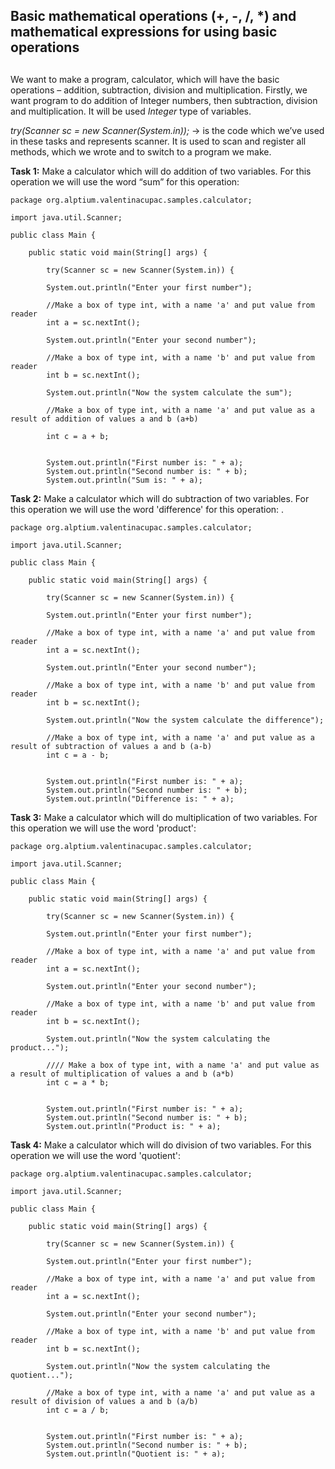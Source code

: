 ﻿## Basic mathematical operations (+, -, /, *) and mathematical expressions for using basic operations <h2>



We want to make a program, calculator, which will have the basic operations – addition, subtraction, division and multiplication.
Firstly, we want program to do addition of Integer numbers, then subtraction, division and multiplication. 
It will be used *Integer* type of variables.


*try(Scanner sc = new Scanner(System.in));* ->  is the code which we’ve used in these tasks and represents scanner. It is used to scan and register all methods, which we wrote and to switch to a program we make.

**Task 1:** Make a calculator which will do addition of two variables. For this operation we will use the word “sum” for this operation: 


```
package org.alptium.valentinacupac.samples.calculator;

import java.util.Scanner;

public class Main {

	public static void main(String[] args) {
		
		try(Scanner sc = new Scanner(System.in)) {  
	     
		System.out.println("Enter your first number"); 
		
		//Make a box of type int, with a name 'a' and put value from reader
		int a = sc.nextInt(); 
		   
		System.out.println("Enter your second number");
		
		//Make a box of type int, with a name 'b' and put value from reader
		int b = sc.nextInt(); 
		   
		System.out.println("Now the system calculate the sum");
		
		//Make a box of type int, with a name 'a' and put value as a result of addition of values a and b (a+b)	
		
		int c = a + b;

		   
		System.out.println("First number is: " + a);
		System.out.println("Second number is: " + b);
		System.out.println("Sum is: " + a);
```

**Task 2:** Make a calculator which will do subtraction of two variables. For this operation we will use the word 'difference' for this operation: .


```
package org.alptium.valentinacupac.samples.calculator;

import java.util.Scanner;

public class Main {

	public static void main(String[] args) {
		
		try(Scanner sc = new Scanner(System.in)) {    
	     
		System.out.println("Enter your first number"); 
		
		//Make a box of type int, with a name 'a' and put value from reader
		int a = sc.nextInt(); 
		   
		System.out.println("Enter your second number");
		
		//Make a box of type int, with a name 'b' and put value from reader
		int b = sc.nextInt(); 
		   
		System.out.println("Now the system calculate the difference");
		
		//Make a box of type int, with a name 'a' and put value as a result of subtraction of values a and b (a-b)	
		int c = a - b;

		   
		System.out.println("First number is: " + a);
		System.out.println("Second number is: " + b);
		System.out.println("Difference is: " + a);
```

**Task 3:** Make a calculator which will do multiplication of two variables. For this operation we will use the word 'product': 


```
package org.alptium.valentinacupac.samples.calculator;

import java.util.Scanner;

public class Main {

	public static void main(String[] args) {
		
		try(Scanner sc = new Scanner(System.in)) {    
	     
		System.out.println("Enter your first number"); 
		
		//Make a box of type int, with a name 'a' and put value from reader		
		int a = sc.nextInt(); 
		   
		System.out.println("Enter your second number");
		
		//Make a box of type int, with a name 'b' and put value from reader		
		int b = sc.nextInt(); 
		   
		System.out.println("Now the system calculating the product...");
		
		//// Make a box of type int, with a name 'a' and put value as a result of multiplication of values a and b (a*b)	
		int c = a * b;

		   
		System.out.println("First number is: " + a);
		System.out.println("Second number is: " + b);
		System.out.println("Product is: " + a);
```


**Task 4:** Make a calculator which will do division of two variables. For this operation we will use the word 'quotient':


```
package org.alptium.valentinacupac.samples.calculator;

import java.util.Scanner;

public class Main {

	public static void main(String[] args) {
		
		try(Scanner sc = new Scanner(System.in)) {      
	     
		System.out.println("Enter your first number"); 
		
		//Make a box of type int, with a name 'a' and put value from reader
		int a = sc.nextInt(); 
		   
		System.out.println("Enter your second number");
		
		//Make a box of type int, with a name 'b' and put value from reader
		int b = sc.nextInt(); 
		   
		System.out.println("Now the system calculating the quotient...");
		
		//Make a box of type int, with a name 'a' and put value as a result of division of values a and b (a/b)
		int c = a / b;

		   
		System.out.println("First number is: " + a);
		System.out.println("Second number is: " + b);
		System.out.println("Quotient is: " + a);
```
